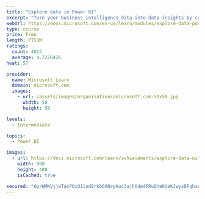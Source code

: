 ```yaml
---
title: "Explore data in Power BI"
excerpt: "Turn your business intelligence data into data insights by creating and configuring Power BI dashboards."
webUrl: https://docs.microsoft.com/en-us/learn/modules/explore-data-power-bi/
type: course
price: Free
length: PT53M
ratings:
  count: 4015
  average: 4.7220426
heat: 57

provider:
  name: Microsoft Learn
  domain: microsoft.com
  images:
    - url: /assets/images/organizations/microsoft.com-50x50.jpg
      width: 50
      height: 50

levels:
  - Intermediate

topics:
  - Power BI

images:
  - url: https://docs.microsoft.com/learn/achievements/explore-data-with-power-bi-desktop-social.png
    width: 800
    height: 400
    isCached: true

secured: "6p/WMKVjjwTacP0iU1lnd8rkb60NrpHu43ajhOde4FRuQheKdeKJwyxDFqhxAPuKrPsbYb4+xMW7jGpwmQEgZdphkg3rdxrv/ZuNxgDqqpTUjtucBBMabV321/Af33g5MhZZUPp0RvwKScbKYQqyRwz3Y6qnnZGLIQJKymIcgmGt+YAAmIfg+hru4y43qVDh0QOUz8r/b9cx4sFuWf5bcFSt4ewGAsE3dT5xzvSicMKU1lubR+mDMTKcdY7MZJq4Ffsg462E/od0f6LWZS3g04lBW+l4DQev21We6QDs67l79Hh2Ts0lvl+grc59v4819/Y9goSRwIqG5JFXKfQ8cjf+DRUxWHdug8k0NP0vkvo4aGFBRSPZO7ytLbQz5k2NLG2p5z+3slb45nNVOzto+9/20mrzkggXiMn8CCn4jd8=;Nkn0YCZDLMu0cWtG46y2mw=="
---
```


